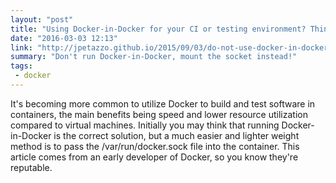 ```yaml
---
layout: "post"
title: "Using Docker-in-Docker for your CI or testing environment? Think twice"
date: "2016-03-03 12:13"
link: "http://jpetazzo.github.io/2015/09/03/do-not-use-docker-in-docker-for-ci/"
summary: "Don't run Docker-in-Docker, mount the socket instead!"
tags:
 - docker
---
```


It's becoming more common to utilize Docker to build and test software in containers, the main benefits being speed and lower resource utilization compared to virtual machines. Initially you may think that running Docker-in-Docker is the correct solution, but a much easier and lighter weight method is to pass the /var/run/docker.sock file into the container. This article comes from an early developer of Docker, so you know they're reputable.
